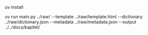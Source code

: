 uv install

uv run main.py ../raw/ --template ../raw/template.html --dictionary ../raw/dictionary.json --metadata ../raw/metadata.json --output ../../docs/kapitel/
